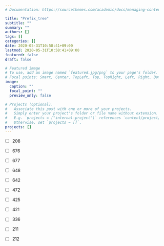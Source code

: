 ```yaml
---
# Documentation: https://sourcethemes.com/academic/docs/managing-content/

title: "Prefix_tree"
subtitle: ""
summary: ""
authors: []
tags: []
categories: []
date: 2020-05-31T10:58:41+09:00
lastmod: 2020-05-31T10:58:41+09:00
featured: false
draft: false

# Featured image
# To use, add an image named `featured.jpg/png` to your page's folder.
# Focal points: Smart, Center, TopLeft, Top, TopRight, Left, Right, BottomLeft, Bottom, BottomRight.
image:
  caption: ""
  focal_point: ""
  preview_only: false

# Projects (optional).
#   Associate this post with one or more of your projects.
#   Simply enter your project's folder or file name without extension.
#   E.g. `projects = ["internal-project"]` references `content/project/deep-learning/index.md`.
#   Otherwise, set `projects = []`.
projects: []
---
```


- [ ] 208
- [ ] 676
- [ ]  677

- [ ] 648
- [ ] 642
- [ ] 472
- [ ] 425
- [ ] 421
- [ ] 336
- [ ] 211
- [ ] 212